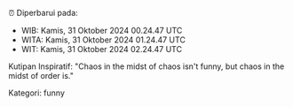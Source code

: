 ⏰ Diperbarui pada:
- WIB: Kamis, 31 Oktober 2024 00.24.47 UTC
- WITA: Kamis, 31 Oktober 2024 01.24.47 UTC
- WIT: Kamis, 31 Oktober 2024 02.24.47 UTC

Kutipan Inspiratif:
"Chaos in the midst of chaos isn't funny, but chaos in the midst of order is."


Kategori: funny

